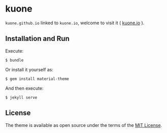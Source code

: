 # kuone

`kuone.github.io` linked to `kuone.io`, welcome to visit it ( [kuone.io](http://www.kuone.io) ).

## Installation and Run

Execute:

    $ bundle

Or install it yourself as:

    $ gem install material-theme

And then execute:
	
	$ jekyll serve

## License

The theme is available as open source under the terms of the [MIT License](https://opensource.org/licenses/MIT).
